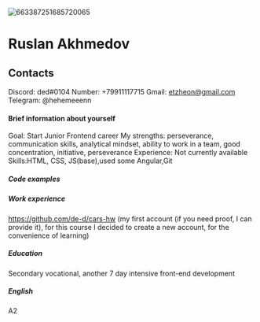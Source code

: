 ![663387251685720065](https://user-images.githubusercontent.com/121163024/208897179-1ad2c200-3c42-41d9-820c-49af32887c06.png)

# Ruslan Akhmedov

## Contacts
Discord: ded#0104
Number: +79911117715
Gmail: etzheon@gmail.com
Telegram: @hehemeeenn

#### Brief information about yourself
Goal: Start Junior Frontend career
My strengths: perseverance, communication skills, analytical mindset, ability to work in a team, good concentration, initiative, perseverance
Experience: Not currently available
Skills:HTML, CSS, JS(base),used some Angular,Git

##### Code examples


##### Work experience
https://github.com/de-d/cars-hw (my first account (if you need proof, I can provide it), for this course I decided to create a new account, for the convenience of learning)

##### Education
Secondary vocational, another 7 day intensive front-end development

##### English
A2
